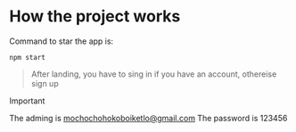 # How the project works

Command to star the app is:
```
npm start
```

> After landing, you have to sing in if you have an account, othereise sign up

> [!IMPORTANT]
> The adming is mochochohokoboiketlo@gmail.com
> The password is 123456
